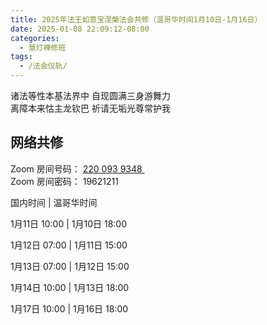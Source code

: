 ```yaml
---
title: 2025年法王如意宝涅槃法会共修（温哥华时间1月10日-1月16日）
date: 2025-01-08 22:09:12-08:00
categories:
  - 慧灯禅修班
tags:
  - /法会仪轨/
---
```

诸法等性本基法界中 自现圆满三身游舞力  
离障本来怙主龙钦巴 祈请无垢光尊常护我

## 网络共修

Zoom 房间号码： [220 093 9348 ](https://us02web.zoom.us/j/7672270786?pwd=bjRzNVpOT0g1cWF3WWVqVE1PZzlWZz09)\
Zoom 房间密码： 19621211

国内时间 |  温哥华时间	         

1月11日 10:00 | 1月10日 18:00	


1月12日 07:00 |  1月11日 15:00

1月13日 07:00 |	1月12日 15:00

1月14日 10:00 |	1月13日 18:00

1月17日 10:00 |	1月16日 18:00	
